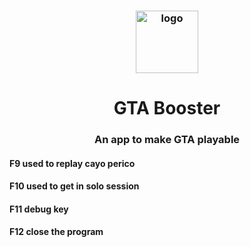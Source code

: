 <h3 align="center"><img src="https://i.imgur.com/tR8Q8SW.jpg" alt="logo" height="100px"></h3>
<h1 align="center">GTA Booster</h1>
<h3 align="center"> An app to make GTA playable </h3>
 <p>
  <h4 align="left"> F9 used to replay cayo perico  </h4>
  <h4 align="left"> F10 used to get in solo session  </h4>
  <h4 align="left"> F11 debug key  </h4>
  <h4 align="left"> F12 close the program </h4>
</p>
